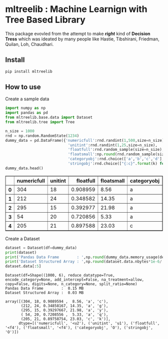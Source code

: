 mltreelib : Machine Learnign with Tree Based Library
================

<!-- WARNING: THIS FILE WAS AUTOGENERATED! DO NOT EDIT! -->

This package evovled from the attempt to make ***right*** kind of
**Decision Tress** which was ideated by many people like Hastie,
Tibshirani, Friedman, Quilan, Loh, Chaudhari.

## Install

``` sh
pip install mltreelib
```

## How to use

Create a sample data

``` python
import numpy as np
import pandas as pd
from mltreelib.base.data import Dataset
from mltreelib.tree import Tree
```

``` python
n_size = 1000
rnd = np.random.RandomState(1234)
dummy_data = pd.DataFrame({'numericfull':rnd.randint(1,500,size=n_size),
                            'unitint':rnd.randint(1,25,size=n_size),
                            'floatfull':rnd.random_sample(size=n_size),
                            'floatsmall':np.round(rnd.random_sample(size=n_size)+rnd.randint(1,25,size=n_size),2),
                            'categoryobj':rnd.choice(['a','b','c','d'],size=n_size),
                            'stringobj':rnd.choice(["{:c}".format(k) for k in range(97, 123)],size=n_size)})
dummy_data.head()
```

<div>
<style scoped>
    .dataframe tbody tr th:only-of-type {
        vertical-align: middle;
    }

    .dataframe tbody tr th {
        vertical-align: top;
    }

    .dataframe thead th {
        text-align: right;
    }
</style>
<table border="1" class="dataframe">
  <thead>
    <tr style="text-align: right;">
      <th></th>
      <th>numericfull</th>
      <th>unitint</th>
      <th>floatfull</th>
      <th>floatsmall</th>
      <th>categoryobj</th>
      <th>stringobj</th>
    </tr>
  </thead>
  <tbody>
    <tr>
      <th>0</th>
      <td>304</td>
      <td>18</td>
      <td>0.908959</td>
      <td>8.56</td>
      <td>a</td>
      <td>c</td>
    </tr>
    <tr>
      <th>1</th>
      <td>212</td>
      <td>24</td>
      <td>0.348582</td>
      <td>14.35</td>
      <td>a</td>
      <td>g</td>
    </tr>
    <tr>
      <th>2</th>
      <td>295</td>
      <td>15</td>
      <td>0.392977</td>
      <td>21.98</td>
      <td>a</td>
      <td>y</td>
    </tr>
    <tr>
      <th>3</th>
      <td>54</td>
      <td>20</td>
      <td>0.720856</td>
      <td>5.33</td>
      <td>a</td>
      <td>q</td>
    </tr>
    <tr>
      <th>4</th>
      <td>205</td>
      <td>21</td>
      <td>0.897588</td>
      <td>23.03</td>
      <td>c</td>
      <td>k</td>
    </tr>
  </tbody>
</table>
</div>

Create a Dataset

``` python
dataset = Dataset(df=dummy_data)
print(dataset)
print('Pandas Data Frame        : ',np.round(dummy_data.memory_usage(deep=True).sum()*1e-6,2),'MB')
print('Dataset Structured Array : ',np.round(dataset.data.nbytes*1e-6/ 1024 * 1024,2),'MB')
dataset.data[:5]
```

    Dataset(df=Shape((1000, 6), reduce_datatype=True, encode_category=None, add_intercept=False, na_treatment=allow, copy=False, digits=None, n_category=None, split_ratio=None)
    Pandas Data Frame        :  0.15 MB
    Dataset Structured Array :  0.03 MB

    array([(304, 18, 0.9089594 ,  8.56, 'a', 'c'),
           (212, 24, 0.34858167, 14.35, 'a', 'g'),
           (295, 15, 0.39297667, 21.98, 'a', 'y'),
           ( 54, 20, 0.7208556 ,  5.33, 'a', 'q'),
           (205, 21, 0.89758754, 23.03, 'c', 'k')],
          dtype=[('numericfull', '<u2'), ('unitint', 'u1'), ('floatfull', '<f4'), ('floatsmall', '<f4'), ('categoryobj', 'O'), ('stringobj', 'O')])
